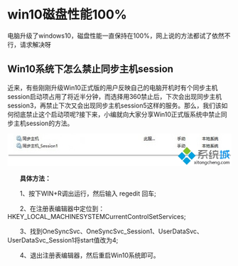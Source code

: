 # win10磁盘性能100%

电脑升级了windows10，磁盘性能一直保持在100%，网上说的方法都试了依然不行，请求解决呀

## Win10系统下怎么禁止同步主机session

近来，有些刚刚升级Win10正式版的用户反映自己的电脑开机时有个同步主机session启动项占用了将近半分钟，而选择用360禁止后，下次会出现同步主机session3，再禁止下次又会出现同步主机session5这样的服务。那么，我们该如何彻底禁止这个启动项呢?接下来，小编就向大家分享Win10正式版系统中禁止同步主机session的方法。

![如何禁止Win10正式版系统同步主机session](../../../static/zh/lamb/windows/01-001.png)

 

　　**具体方法：**

　　1、按下WIN+R调出运行，然后输入 regedit 回车;

　　2、在注册表编辑器中定位到：HKEY_LOCAL_MACHINESYSTEMCurrentControlSetServices;

　　3、找到OneSyncSvc、OneSyncSvc_Session1、UserDataSvc、UserDataSvc_Session1将start值改为4;

　　4、退出注册表编辑器，然后重启Win10系统即可。

